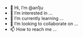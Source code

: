 - 👋 Hi, I’m @an1ju
- 👀 I’m interested in ...
- 🌱 I’m currently learning ...
- 💞️ I’m looking to collaborate on ...
- 📫 How to reach me ...

<!---
an1ju/an1ju is a ✨ special ✨ repository because its `README.md` (this file) appears on your GitHub profile.
You can click the Preview link to take a look at your changes.
--->
